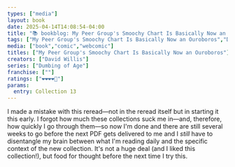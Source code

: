 ```yaml
---
types: ["media"]
layout: book
date: 2025-04-14T14:08:54-04:00
title: "📚 bookblog: My Peer Group's Smoochy Chart Is Basically Now an Ouroboros (❤️❤️❤️❤️🖤)"
tags: ["My Peer Group's Smoochy Chart Is Basically Now an Ouroboros","David Willis","Dumbing of Age"]
media: ["book","comic","webcomic"]
titles: ["My Peer Group's Smoochy Chart Is Basically Now an Ouroboros"]
creators: ["David Willis"]
series: ["Dumbing of Age"]
franchise: [""]
ratings: ["❤️❤️❤️❤️🖤"]
params:
  entry: Collection 13
---
```


I made a mistake with this reread—not in the reread itself but in starting it this early. I forgot how much these collections suck me in—and, therefore, how quickly I go through them—so now I'm done and there are still several weeks to go before the next PDF gets delivered to me and I *still* have to disentangle my brain between what I'm reading daily and the specific context of the new collection. It's not a huge deal (and I liked this collection!), but food for thought before the next time I try this.